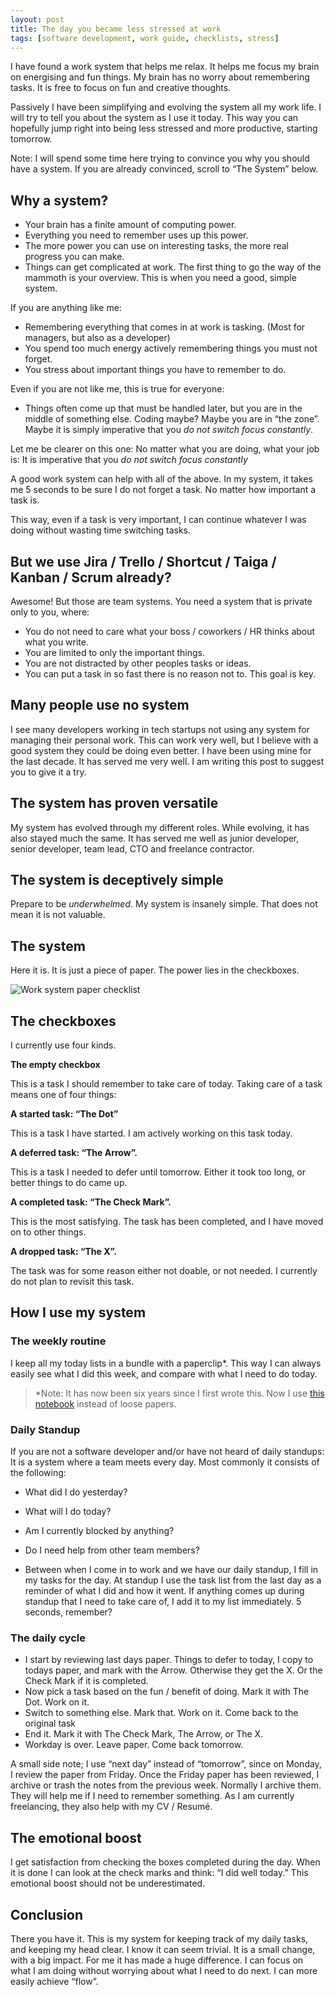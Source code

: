 ```yaml
---
layout: post
title: The day you became less stressed at work
tags: [software development, work guide, checklists, stress]
---
```


I have found a work system that helps me relax. It helps me focus my brain on energising and fun things. My brain has no worry about remembering tasks. It is free to focus on fun and creative thoughts.

Passively I have been simplifying and evolving the system all my work life. I will try to tell you about the system as I use it today. This way you can hopefully jump right into being less stressed and more productive, starting tomorrow.

Note: I will spend some time here trying to convince you why you should have a system. If you are already convinced, scroll to “The System” below.

## Why a system?

- Your brain has a finite amount of computing power.
- Everything you need to remember uses up this power.
- The more power you can use on interesting tasks, the more real progress you can make.
- Things can get complicated at work. The first thing to go the way of the mammoth is your overview. This is when you need a good, simple system. 

If you are anything like me:

- Remembering everything that comes in at work is tasking. (Most for managers, but also as a developer)
- You spend too much energy actively remembering things you must not forget.
- You stress about important things you have to remember to do.

Even if you are not like me, this is true for everyone:

- Things often come up that must be handled later, but you are in the middle of something else. Coding maybe? Maybe you are in “the zone”. Maybe it is simply imperative that you _do not switch focus constantly_.

Let me be clearer on this one: No matter what you are doing, what your job is: It is imperative that you _do not switch focus constantly_

A good work system can help with all of the above. In my system, it takes me 5 seconds to be sure I do not forget a task. No matter how important a task is.

This way, even if a task is very important, I can continue whatever I was doing without wasting time switching tasks.

## But we use Jira / Trello / Shortcut / Taiga / Kanban / Scrum already?

Awesome! But those are team systems. You need a system that is private only to you, where:

- You do not need to care what your boss / coworkers / HR thinks about what you write.
- You are limited to only the important things.
- You are not distracted by other peoples tasks or ideas.
- You can put a task in so fast there is no reason not to. This goal is key.

## Many people use no system

I see many developers working in tech startups not using any system for managing their personal work. This can work very well, but I believe with a good system they could be doing even better. I have been using mine for the last decade. It has served me very well. I am writing this post to suggest you to give it a try.

## The system has proven versatile

My system has evolved through my different roles. While evolving, it has also stayed much the same. It has served me well as junior developer, senior developer, team lead, CTO and freelance contractor.

## The system is deceptively simple

Prepare to be _underwhelmed_. My system is insanely simple. That does not mean it is not valuable.

## The system

Here it is. It is just a piece of paper. The power lies in the checkboxes.

![Work system paper checklist](/assets/2016-04-08-the-day-you-became-less-stressed-at-work/work-system-paper-cheklist.png)

## The checkboxes

I currently use four kinds.

**The empty checkbox**

This is a task I should remember to take care of today. Taking care of a task means one of four things:

**A started task: “The Dot”**

This is a task I have started. I am actively working on this task today.

**A deferred task: “The Arrow”.**

This is a task I needed to defer until tomorrow. Either it took too long, or better things to do came up.

**A completed task: “The Check Mark”.**

This is the most satisfying. The task has been completed, and I have moved on to other things.

**A dropped task: “The X”.**

The task was for some reason either not doable, or not needed. I currently do not plan to  revisit this task.

## How I use my system

### The weekly routine

I keep all my today lists in a bundle with a paperclip*. This way I can always easily see what I did this week, and compare with what I need to do today.

> *Note: It has now been six years since I first wrote this. Now I use [this notebook](https://amzn.to/3DLd599) instead of loose papers.

### Daily Standup

If you are not a software developer and/or have not heard of daily standups: It is a system where a team meets every day. Most commonly it consists of the following:

- What did I do yesterday?
- What will I do today?
- Am I currently blocked by anything?
- Do I need help from other team members?

- Between when I come in to work and we have our daily standup, I fill in my tasks for the day. At standup I use the task list from the last day as a reminder of what I did and how it went. If anything comes up during standup that I need to take care of, I add it to my list immediately. 5 seconds, remember?

### The daily cycle

- I start by reviewing last days paper. Things to defer to today, I copy to todays paper, and mark with the Arrow. Otherwise they get the X. Or the Check Mark if it is completed.
- Now pick a task based on the fun / benefit of doing. Mark it with The Dot. Work on it.
- Switch to something else. Mark that. Work on it. Come back to the original task
- End it. Mark it with The Check Mark, The Arrow, or The X.
- Workday is over. Leave paper. Come back tomorrow.

A small side note; I use “next day” instead of “tomorrow”, since on Monday, I review the paper from Friday. Once the Friday paper has been reviewed, I archive or trash the notes from the previous week. Normally I archive them. They will help me if I need to remember something. As I am currently freelancing, they also help with my CV / Resumé.

## The emotional boost

I get satisfaction from checking the boxes completed during the day. When it is done I can look at the check marks and think: “I did well today.” This emotional boost should not be underestimated.

## Conclusion

There you have it. This is my system for keeping track of my daily tasks, and keeping my head clear. I know it can seem trivial. It is a small change, with a big impact. For me it has made a huge difference. I can focus on what I am doing without worrying about what I need to do next. I can more easily achieve “flow”.
